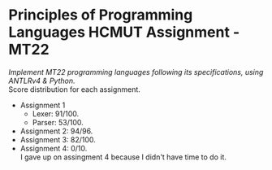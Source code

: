 # Principles of Programming Languages HCMUT Assignment - MT22
*Implement MT22 programming languages following its specifications, using ANTLRv4 & Python.* \
Score distribution for each assignment. 
- Assignment 1 
  - Lexer: 91/100.
  - Parser: 53/100.
- Assignment 2: 94/96.
- Assignment 3: 82/100. 
- Assignment 4: 0/10.\
I gave up on assingment 4 because I didn't have time to do it. 
